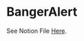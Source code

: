 # BangerAlert

See Notion File [Here](https://clever-birth-5fb.notion.site/BangerAlert-aaaabe291a8c4643abd7d3703b0aa22c).
